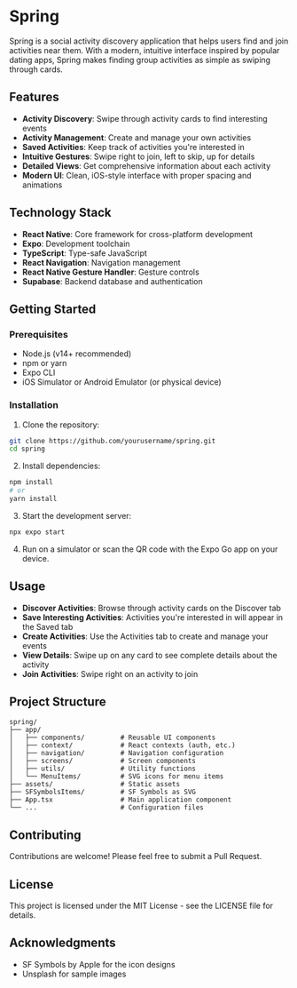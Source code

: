 # Spring

Spring is a social activity discovery application that helps users find and join activities near them. With a modern, intuitive interface inspired by popular dating apps, Spring makes finding group activities as simple as swiping through cards.

## Features

- **Activity Discovery**: Swipe through activity cards to find interesting events
- **Activity Management**: Create and manage your own activities
- **Saved Activities**: Keep track of activities you're interested in
- **Intuitive Gestures**: Swipe right to join, left to skip, up for details
- **Detailed Views**: Get comprehensive information about each activity
- **Modern UI**: Clean, iOS-style interface with proper spacing and animations

## Technology Stack

- **React Native**: Core framework for cross-platform development
- **Expo**: Development toolchain
- **TypeScript**: Type-safe JavaScript
- **React Navigation**: Navigation management
- **React Native Gesture Handler**: Gesture controls
- **Supabase**: Backend database and authentication

## Getting Started

### Prerequisites

- Node.js (v14+ recommended)
- npm or yarn
- Expo CLI
- iOS Simulator or Android Emulator (or physical device)

### Installation

1. Clone the repository:
```bash
git clone https://github.com/yourusername/spring.git
cd spring
```

2. Install dependencies:
```bash
npm install
# or
yarn install
```

3. Start the development server:
```bash
npx expo start
```

4. Run on a simulator or scan the QR code with the Expo Go app on your device.

## Usage

- **Discover Activities**: Browse through activity cards on the Discover tab
- **Save Interesting Activities**: Activities you're interested in will appear in the Saved tab
- **Create Activities**: Use the Activities tab to create and manage your events
- **View Details**: Swipe up on any card to see complete details about the activity
- **Join Activities**: Swipe right on an activity to join

## Project Structure

```
spring/
├── app/
│   ├── components/         # Reusable UI components
│   ├── context/            # React contexts (auth, etc.)
│   ├── navigation/         # Navigation configuration
│   ├── screens/            # Screen components
│   ├── utils/              # Utility functions
│   └── MenuItems/          # SVG icons for menu items
├── assets/                 # Static assets
├── SFSymbolsItems/         # SF Symbols as SVG
├── App.tsx                 # Main application component
└── ...                     # Configuration files
```

## Contributing

Contributions are welcome! Please feel free to submit a Pull Request.

## License

This project is licensed under the MIT License - see the LICENSE file for details.

## Acknowledgments

- SF Symbols by Apple for the icon designs
- Unsplash for sample images 